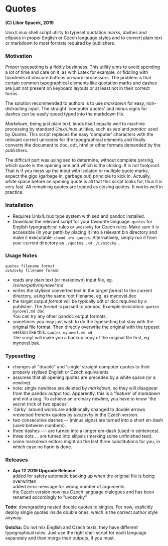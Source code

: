 # Quotes
**(C) Libor Spacek, 2019**

Unix/Linux shell script utility to typeset quotation marks,  dashes and ellipses in proper English or Czech language styles and to convert plain text or markdown to most formats required by publishers.

### Motivation
Proper typesetting is a fiddly businness. This utility aims to avoid spending a lot of time and care on it, as with Latex  for example, or fiddling with hundreds of obscure buttons on word-processors. The problem is that certain common typographical elements like quotation marks and dashes are just not present on keyboard layouts or at least not in their correct forms.

The solution recommended to authors is to use *markdown* for easy, non-distracting  input. The straight 'computer quotes' and minus signs for dashes can be easily speed typed into the markdown file.

*Markdown*, being just plain text, lends itself equally well to  machine processing by standard *Unix/Linux* utilities, such as *sed* and *pandoc* used by *Quotes*.  This script replaces the easy 'computer' characters with the relevant  correct unicodes for the typographical elements and finally converts the document to doc, odt, html or other formats demanded by the publishers. 

The difficult part was using sed to determine, without complete parsing, which quote is the opening one and which is the closing. It is not foolproof. That is if you mess up the input with isolated or multiple quote marks, expect the gigo (garbage in, garbage out) principle to kick in. Actually, white space before an opening quote is all that this script looks for, thus it is very fast. All remaining quotes are treated as closing quotes. It works well in practice.

### Installation
- Requires  Unix/Linux type system with sed and pandoc installed. 
- Download the relevant script for your favourite language: `quotes` for English typographical rules or `uvozovky` for Czech rules. Make sure it is accessible (in your path) by placing it into a relevant bin directory and make it executable: `chmod u+x quotes`. Alternatively, simply run it from your current directory as `./quotes`... or `./uvozovky`...

### Usage Notes
	quotes filename format
	uvozovky filename format
- reads any plain text (or markdown) input file, eg. */some/path/mynovel.md*
- writes the stylised converted text in the target *format* to the current directory, using the same root filename, eg. as mynovel.doc
- the target output *format* will be typically odt or doc required by a publisher. The *format* is passed to *pandoc*. Example invocation: `quotes mynovel.md doc`  
You can try any other pandoc output formats. 
- sometimes you may just wish to do the typesetting but stay with the original file  format. Then directly overwrite the original with the typeset version like this: `quotes mynovel.md md`  
The script will make you a backup copy of the original file first, eg. mynovel.bak.

### Typesetting
- changes all "double" and 'single' straight computer quotes to their properly stylised English or Czech equivalents
- assumes that all opening quotes are preceded by a white space (or a newline)
- note: single newlines are deleted by *markdown*, so they will disappear from the pandoc output too. Apparently, this is a 'feature' of *markdown* and not a bug. To achieve an ordinary newline, you have to know 'the secret trick of two spaces'.
- ´čárky´ around words are additionally changed to double arrows »reversed french« quotes by *uvozovky* in the Czech version.
- two consecutive dashes -- (minus signs) are turned into a short en-dash (used between numbers).
- three dashes --- are turned into a longer em-dash (used in sentences).
- three dots ... are turned into ellipsis (marking some  unfinished text). 
- some markdown editors might do the last three substitutions for you, in which case no harm is done.

### Releases 
- **Apr 12 2019 Upgrade Release**  
added for safety automatic backing up when the original file is being overwritten  
added error message for wrong number of arguments  
the Czech version now has Czech language dialogues and has been renamed accordingly to "uvozovky"


**Todo:** downgrading nested double quotes to singles. For now, explicitly deploy single quotes inside double ones, which is the correct author style anyway.

**Gotcha:** Do not mix English and Czech texts, they have different typographical rules. Just use the right shell script for each language separately and then merge their outputs, if you must.

